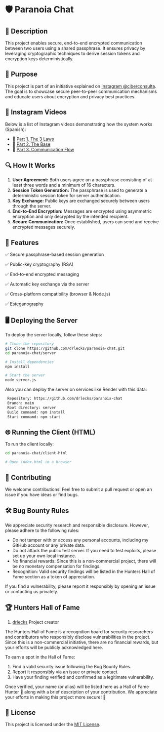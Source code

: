 # 🛡️ Paranoia Chat

## 📖 Description

This project enables secure, end-to-end encrypted communication between two users using a shared passphrase. It ensures privacy by leveraging cryptographic techniques to derive session tokens and encryption keys deterministically.

## 🎯 Purpose

This project is part of an initiative explained on [Instagram @ciberconsulta](https://www.instagram.com/ciberconsulta). The goal is to showcase secure peer-to-peer communication mechanisms and educate users about encryption and privacy best practices.

## 🎥 Instagram Videos

Below is a list of Instagram videos demonstrating how the system works (Spanish):

- 🔗 [Part 1. The 3 Laws](https://www.instagram.com/ciberconsulta/reel/DE-6MDaMYMC/)
- 🔗 [Part 2. The Base](https://www.instagram.com/ciberconsulta/reel/DFssPwdMnU_/)
- 🔗 [Part 3. Communication Flow](https://www.instagram.com/ciberconsulta/reel/DGD24gmsXe3/)

## 🔍 How It Works

1. **User Agreement:** Both users agree on a passphrase consisting of at least three words and a minimum of 16 characters.
2. **Session Token Generation:** The passphrase is used to generate a deterministic session token for server authentication.
3. **Key Exchange:** Public keys are exchanged securely between users through the server.
4. **End-to-End Encryption:** Messages are encrypted using asymmetric encryption and only decrypted by the intended recipient.
5. **Secure Communication:** Once established, users can send and receive encrypted messages securely.

## 🚀 Features

✅ Secure passphrase-based session generation 

✅ Public-key cryptography (RSA) 

✅ End-to-end encrypted messaging 

✅ Automatic key exchange via the server 

✅ Cross-platform compatibility (browser & Node.js)

✅ Esteganography

## 🖥️ Deploying the Server

To deploy the server locally, follow these steps:

```bash
# Clone the repository
git clone https://github.com/drlecks/paranoia-chat.git
cd paranoia-chat/server

# Install dependencies
npm install

# Start the server
node server.js
```

Also you can deploy the server on services like Render with this data:
```bash
 Repository: https://github.com/drlecks/paranoia-chat
 Branch: main
 Root directory: server
 Build command: npm install
 Start command: npm start
```
## 🌐 Running the Client (HTML)

To run the client locally:

```bash
cd paranoia-chat/client-html

# Open index.html in a browser
```
  
## 🤝 Contributing

We welcome contributions! Feel free to submit a pull request or open an issue if you have ideas or find bugs.

## 🛠️ Bug Bounty Rules

We appreciate security research and responsible disclosure. However, please adhere to the following rules: 

- Do not tamper with or access any personal accounts, including my GitHub account or any private data. 
- Do not attack the public test server. If you need to test exploits, please set up your own local instance. 
- No financial rewards: Since this is a non-commercial project, there will be no monetary compensation for findings. 
- Recognition: Valid security findings will be listed in the Hunters Hall of Fame section as a token of appreciation.

If you find a vulnerability, please report it responsibly by opening an issue or contacting us privately.

## 🏆 Hunters Hall of Fame

1. [drlecks](https://github.com/drlecks) Project creator
   
The Hunters Hall of Fame is a recognition board for security researchers and contributors who responsibly disclose vulnerabilities in the project. Since this is a non-commercial initiative, there are no financial rewards, but your efforts will be publicly acknowledged here.

To earn a spot in the Hall of Fame:

1. Find a valid security issue following the Bug Bounty Rules.
2. Report it responsibly via an issue or private contact.
3. Have your finding verified and confirmed as a legitimate vulnerability.

Once verified, your name (or alias) will be listed here as a Hall of Fame Hunter 🏅 along with a brief description of your contribution. 
We appreciate your efforts in making this project more secure! 🚀

## 📜 License

This project is licensed under the [MIT License](LICENSE).

